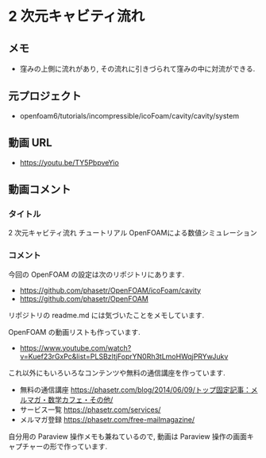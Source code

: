 # 2 次元キャビティ流れ
## メモ
- 窪みの上側に流れがあり, その流れに引きづられて窪みの中に対流ができる.

## 元プロジェクト
- openfoam6/tutorials/incompressible/icoFoam/cavity/cavity/system

## 動画 URL
- <https://youtu.be/TY5PbpveYio>

## 動画コメント
### タイトル
2 次元キャビティ流れ チュートリアル OpenFOAMによる数値シミュレーション

### コメント
今回の OpenFOAM の設定は次のリポジトリにあります.

- https://github.com/phasetr/OpenFOAM/icoFoam/cavity
- https://github.com/phasetr/OpenFOAM

リポジトリの readme.md には気づいたことをメモしています.

OpenFOAM の動画リストも作っています.

- https://www.youtube.com/watch?v=Kuef23rGxPc&list=PLSBzltjFoprYN0Rh3tLmoHWqjPRYwJukv


これ以外にもいろいろなコンテンツや無料の通信講座を作っています.

- 無料の通信講座 https://phasetr.com/blog/2014/06/09/トップ固定記事：メルマガ・数学カフェ・その他/
- サービス一覧 https://phasetr.com/services/
- メルマガ登録 https://phasetr.com/free-mailmagazine/

自分用の Paraview 操作メモも兼ねているので,
動画は Paraview 操作の画面キャプチャーの形で作っています.
